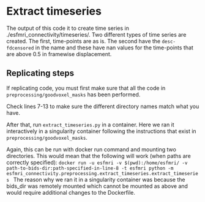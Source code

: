 # Extract timeseries

The output of this code it to create time series in ./esfmri_connectivity/timeseries/. Two different types of time series are created. The first, time-points are as is. The second have the `desc-fdcensored` in the name and these have nan values for the time-points that are above 0.5 in framewise displacement.

## Replicating steps

If replicating code, you must first make sure that all the code in `preprocessing/goodvoxel_masks` has been performed.

Check lines 7-13 to make sure the different directory names match what you have.

After that, run `extract_timeseries.py` in a container. Here we ran it interactively in a singularity container following the instructions that exist in `preprocessing/goodvoxel_masks`.

Again, this can be run with docker run command and mounting two directories. This would mean that the following will work (when paths are correctly specified): `docker run -u esfmri -v $(pwd):/home/esfmri/ -v path-to-bids-dir:path-specified-in-line-8 -t esfmri python -m esfmri_connectivity.preprocessing.extract_timeseries.extract_timeseries ` The reason why we ran it in a singularity container was because the bids_dir was remotely mounted which cannot be mounted as above and would require additional changes to the Dockerfile.
